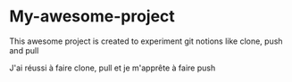 # My-awesome-project

This awesome project is created to experiment git notions like clone, push and pull
 
 J'ai réussi à faire clone, pull et je m'apprête à faire push